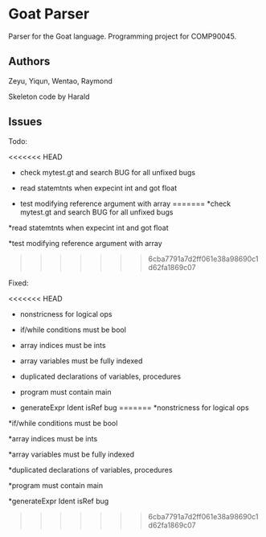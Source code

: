 # Goat Parser

Parser for the Goat language. Programming project for COMP90045. 


## Authors

Zeyu, Yiqun, Wentao, Raymond

Skeleton code by Harald

## Issues
Todo:

<<<<<<< HEAD
* check mytest.gt and search BUG for all unfixed bugs 

* read statemtnts when expecint int and got float

* test modifying reference argument with array
=======
*check mytest.gt and search BUG for all unfixed bugs 

*read statemtnts when expecint int and got float

*test modifying reference argument with array
>>>>>>> 6cba7791a7d2ff061e38a98690c1d62fa1869c07


Fixed:

<<<<<<< HEAD
* nonstricness for logical ops

* if/while conditions must be bool

* array indices must be ints

* array variables must be fully indexed

* duplicated declarations of variables, procedures

* program must contain main

* generateExpr Ident isRef bug
=======
*nonstricness for logical ops

*if/while conditions must be bool

*array indices must be ints

*array variables must be fully indexed

*duplicated declarations of variables, procedures

*program must contain main

*generateExpr Ident isRef bug
>>>>>>> 6cba7791a7d2ff061e38a98690c1d62fa1869c07
